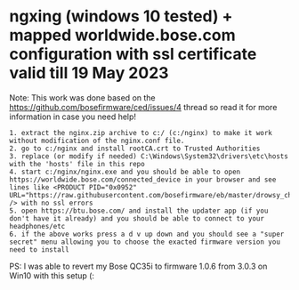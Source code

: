 # ngxing (windows 10 tested) + mapped worldwide.bose.com configuration with ssl certificate valid till 19 May 2023

Note: This work was done based on the https://github.com/bosefirmware/ced/issues/4 thread so read it for more information in case you need help!

```
1. extract the nginx.zip archive to c:/ (c:/nginx) to make it work without modification of the nginx.conf file.
2. go to c:/nginx and install rootCA.crt to Trusted Authorities
3. replace (or modify if needed) C:\Windows\System32\drivers\etc\hosts with the 'hosts' file in this repo
4. start c:/nginx/nginx.exe and you should be able to open https://worldwide.bose.com/connected_device in your browser and see lines like <PRODUCT PID="0x0952" URL="https://raw.githubusercontent.com/bosefirmware/eb/master/drowsy_charger/index.xml" /> with no ssl errors
5. open https://btu.bose.com/ and install the updater app (if you don't have it already) and you should be able to connect to your headphones/etc
6. if the above works press a d v up down and you should see a "super secret" menu allowing you to choose the exacted firmware version you need to install
```
PS: I was able to revert my Bose QC35i to firmware 1.0.6 from 3.0.3 on Win10 with this setup (:
